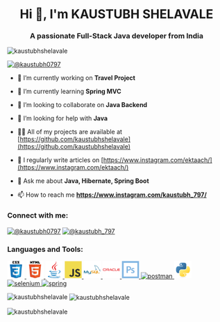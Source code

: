 <h1 align="center">Hi 👋, I'm KAUSTUBH SHELAVALE</h1>
<h3 align="center">A passionate Full-Stack Java developer from India</h3>

<p align="left"> <img src="https://komarev.com/ghpvc/?username=kaustubhshelavale&label=Profile%20views&color=0e75b6&style=flat" alt="kaustubhshelavale" /> </p>

<p align="left"> <a href="https://twitter.com/@kaustubh0797" target="blank"><img src="https://img.shields.io/twitter/follow/@kaustubh0797?logo=twitter&style=for-the-badge" alt="@kaustubh0797" /></a> </p>

- 🔭 I’m currently working on **Travel Project**

- 🌱 I’m currently learning **Spring MVC**

- 👯 I’m looking to collaborate on **Java Backend**

- 🤝 I’m looking for help with **Java**

- 👨‍💻 All of my projects are available at [https://github.com/kaustubhshelavale](https://github.com/kaustubhshelavale)

- 📝 I regularly write articles on [https://www.instagram.com/ektaach/](https://www.instagram.com/ektaach/)

- 💬 Ask me about **Java, Hibernate, Spring Boot**

- 📫 How to reach me **https://www.instagram.com/kaustubh_797/**

<h3 align="left">Connect with me:</h3>
<p align="left">
<a href="https://twitter.com/@kaustubh0797" target="blank"><img align="center" src="https://raw.githubusercontent.com/rahuldkjain/github-profile-readme-generator/master/src/images/icons/Social/twitter.svg" alt="@kaustubh0797" height="30" width="40" /></a>
<a href="https://instagram.com/kaustubh_797" target="blank"><img align="center" src="https://raw.githubusercontent.com/rahuldkjain/github-profile-readme-generator/master/src/images/icons/Social/instagram.svg" alt="@kaustubh_797" height="30" width="40" /></a>
</p>

<h3 align="left">Languages and Tools:</h3>
<p align="left"> <a href="https://www.w3schools.com/css/" target="_blank" rel="noreferrer"> <img src="https://raw.githubusercontent.com/devicons/devicon/master/icons/css3/css3-original-wordmark.svg" alt="css3" width="40" height="40"/> </a> <a href="https://www.w3.org/html/" target="_blank" rel="noreferrer"> <img src="https://raw.githubusercontent.com/devicons/devicon/master/icons/html5/html5-original-wordmark.svg" alt="html5" width="40" height="40"/> </a> <a href="https://www.java.com" target="_blank" rel="noreferrer"> <img src="https://raw.githubusercontent.com/devicons/devicon/master/icons/java/java-original.svg" alt="java" width="40" height="40"/> </a> <a href="https://developer.mozilla.org/en-US/docs/Web/JavaScript" target="_blank" rel="noreferrer"> <img src="https://raw.githubusercontent.com/devicons/devicon/master/icons/javascript/javascript-original.svg" alt="javascript" width="40" height="40"/> </a> <a href="https://www.mysql.com/" target="_blank" rel="noreferrer"> <img src="https://raw.githubusercontent.com/devicons/devicon/master/icons/mysql/mysql-original-wordmark.svg" alt="mysql" width="40" height="40"/> </a> <a href="https://www.oracle.com/" target="_blank" rel="noreferrer"> <img src="https://raw.githubusercontent.com/devicons/devicon/master/icons/oracle/oracle-original.svg" alt="oracle" width="40" height="40"/> </a> <a href="https://www.photoshop.com/en" target="_blank" rel="noreferrer"> <img src="https://raw.githubusercontent.com/devicons/devicon/master/icons/photoshop/photoshop-line.svg" alt="photoshop" width="40" height="40"/> </a> <a href="https://postman.com" target="_blank" rel="noreferrer"> <img src="https://www.vectorlogo.zone/logos/getpostman/getpostman-icon.svg" alt="postman" width="40" height="40"/> </a> <a href="https://www.python.org" target="_blank" rel="noreferrer"> <img src="https://raw.githubusercontent.com/devicons/devicon/master/icons/python/python-original.svg" alt="python" width="40" height="40"/> </a> <a href="https://www.selenium.dev" target="_blank" rel="noreferrer"> <img src="https://raw.githubusercontent.com/detain/svg-logos/780f25886640cef088af994181646db2f6b1a3f8/svg/selenium-logo.svg" alt="selenium" width="40" height="40"/> </a> <a href="https://spring.io/" target="_blank" rel="noreferrer"> <img src="https://www.vectorlogo.zone/logos/springio/springio-icon.svg" alt="spring" width="40" height="40"/> </a> </p>

<p><img align="left" src="https://github-readme-stats.vercel.app/api/top-langs?username=kaustubhshelavale&show_icons=true&locale=en&layout=compact" alt="kaustubhshelavale" /></p>

<p>&nbsp;<img align="center" src="https://github-readme-stats.vercel.app/api?username=kaustubhshelavale&show_icons=true&locale=en" alt="kaustubhshelavale" /></p>

<p><img align="center" src="https://github-readme-streak-stats.herokuapp.com/?user=kaustubhshelavale&" alt="kaustubhshelavale" /></p>
